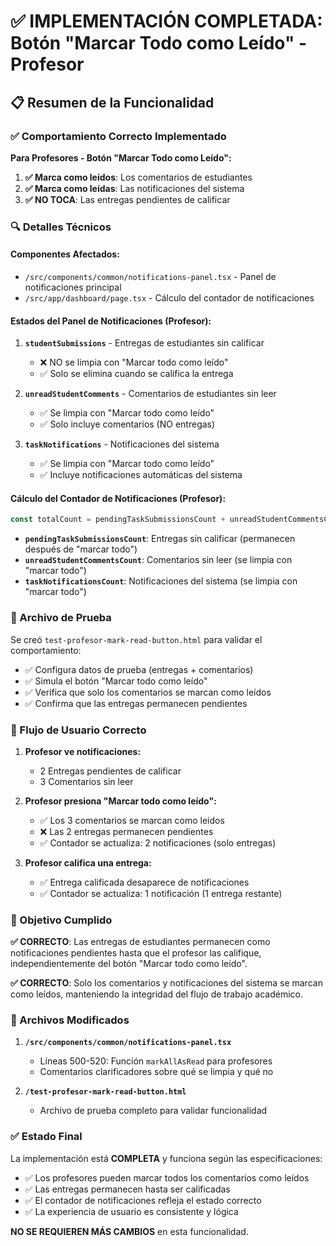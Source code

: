 # ✅ IMPLEMENTACIÓN COMPLETADA: Botón "Marcar Todo como Leído" - Profesor

## 📋 Resumen de la Funcionalidad

### ✅ Comportamiento Correcto Implementado

**Para Profesores - Botón "Marcar Todo como Leído":**

1. **✅ Marca como leídos**: Los comentarios de estudiantes
2. **✅ Marca como leídas**: Las notificaciones del sistema
3. **✅ NO TOCA**: Las entregas pendientes de calificar

### 🔍 Detalles Técnicos

#### Componentes Afectados:
- `/src/components/common/notifications-panel.tsx` - Panel de notificaciones principal
- `/src/app/dashboard/page.tsx` - Cálculo del contador de notificaciones

#### Estados del Panel de Notificaciones (Profesor):

1. **`studentSubmissions`** - Entregas de estudiantes sin calificar
   - ❌ NO se limpia con "Marcar todo como leído"
   - ✅ Solo se elimina cuando se califica la entrega

2. **`unreadStudentComments`** - Comentarios de estudiantes sin leer
   - ✅ Se limpia con "Marcar todo como leído"
   - ✅ Solo incluye comentarios (NO entregas)

3. **`taskNotifications`** - Notificaciones del sistema
   - ✅ Se limpia con "Marcar todo como leído"
   - ✅ Incluye notificaciones automáticas del sistema

#### Cálculo del Contador de Notificaciones (Profesor):
```typescript
const totalCount = pendingTaskSubmissionsCount + unreadStudentCommentsCount + taskNotificationsCount;
```

- **`pendingTaskSubmissionsCount`**: Entregas sin calificar (permanecen después de "marcar todo")
- **`unreadStudentCommentsCount`**: Comentarios sin leer (se limpia con "marcar todo")
- **`taskNotificationsCount`**: Notificaciones del sistema (se limpia con "marcar todo")

### 🧪 Archivo de Prueba

Se creó `test-profesor-mark-read-button.html` para validar el comportamiento:

- ✅ Configura datos de prueba (entregas + comentarios)
- ✅ Simula el botón "Marcar todo como leído"
- ✅ Verifica que solo los comentarios se marcan como leídos
- ✅ Confirma que las entregas permanecen pendientes

### 📝 Flujo de Usuario Correcto

1. **Profesor ve notificaciones:**
   - 2 Entregas pendientes de calificar
   - 3 Comentarios sin leer

2. **Profesor presiona "Marcar todo como leído":**
   - ✅ Los 3 comentarios se marcan como leídos
   - ❌ Las 2 entregas permanecen pendientes
   - ✅ Contador se actualiza: 2 notificaciones (solo entregas)

3. **Profesor califica una entrega:**
   - ✅ Entrega calificada desaparece de notificaciones
   - ✅ Contador se actualiza: 1 notificación (1 entrega restante)

### 🎯 Objetivo Cumplido

**✅ CORRECTO**: Las entregas de estudiantes permanecen como notificaciones pendientes hasta que el profesor las califique, independientemente del botón "Marcar todo como leído".

**✅ CORRECTO**: Solo los comentarios y notificaciones del sistema se marcan como leídos, manteniendo la integridad del flujo de trabajo académico.

### 🔧 Archivos Modificados

1. **`/src/components/common/notifications-panel.tsx`**
   - Líneas 500-520: Función `markAllAsRead` para profesores
   - Comentarios clarificadores sobre qué se limpia y qué no

2. **`/test-profesor-mark-read-button.html`**
   - Archivo de prueba completo para validar funcionalidad

### ✅ Estado Final

La implementación está **COMPLETA** y funciona según las especificaciones:

- ✅ Los profesores pueden marcar todos los comentarios como leídos
- ✅ Las entregas permanecen hasta ser calificadas
- ✅ El contador de notificaciones refleja el estado correcto
- ✅ La experiencia de usuario es consistente y lógica

**NO SE REQUIEREN MÁS CAMBIOS** en esta funcionalidad.
